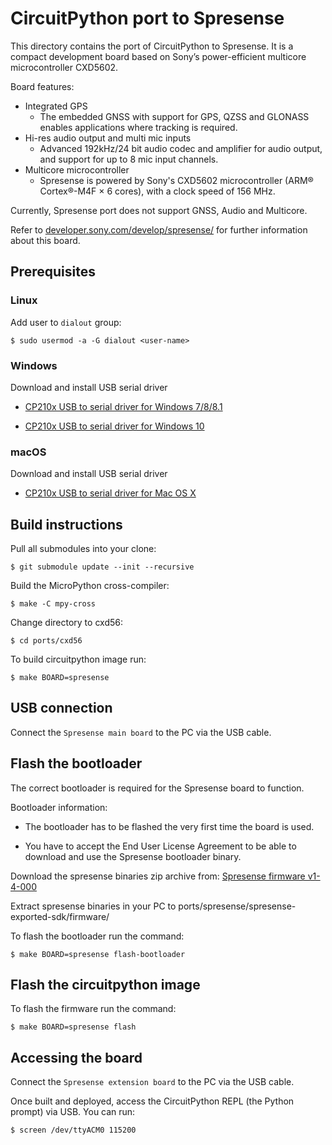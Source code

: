 # CircuitPython port to Spresense #

This directory contains the port of CircuitPython to Spresense. It is a compact
development board based on Sony’s power-efficient multicore microcontroller
CXD5602.

Board features:

* Integrated GPS
  * The embedded GNSS with support for GPS, QZSS and GLONASS enables applications
    where tracking is required.
* Hi-res audio output and multi mic inputs
  * Advanced 192kHz/24 bit audio codec and amplifier for audio output, and
    support for up to 8 mic input channels.
* Multicore microcontroller
  * Spresense is powered by Sony's CXD5602 microcontroller (ARM® Cortex®-M4F × 6
    cores), with a clock speed of 156 MHz.

Currently, Spresense port does not support GNSS, Audio and Multicore.

Refer to [developer.sony.com/develop/spresense/](https://developer.sony.com/develop/spresense/)
for further information about this board.

## Prerequisites ##

### Linux ###

Add user to `dialout` group:

    $ sudo usermod -a -G dialout <user-name>

### Windows ###

Download and install USB serial driver

* [CP210x USB to serial driver for Windows 7/8/8.1](https://www.silabs.com/documents/public/software/CP210x_Windows_Drivers.zip)

* [CP210x USB to serial driver for Windows 10](https://www.silabs.com/documents/public/software/CP210x_Universal_Windows_Driver.zip)

### macOS ###

Download and install USB serial driver

* [CP210x USB to serial driver for Mac OS X](https://www.silabs.com/documents/public/software/Mac_OSX_VCP_Driver.zip)

## Build instructions ##

Pull all submodules into your clone:

    $ git submodule update --init --recursive

Build the MicroPython cross-compiler:

    $ make -C mpy-cross

Change directory to cxd56:

    $ cd ports/cxd56

To build circuitpython image run:

    $ make BOARD=spresense

## USB connection ##

Connect the `Spresense main board` to the PC via the USB cable.

## Flash the bootloader ##

The correct bootloader is required for the Spresense board to function.

Bootloader information:

* The bootloader has to be flashed the very first time the board is used.

* You have to accept the End User License Agreement to be able to download and use the Spresense bootloader binary.

Download the spresense binaries zip archive from: [Spresense firmware v1-4-000](https://developer.sony.com/file/download/download-spresense-firmware-v1-4-000)

Extract spresense binaries in your PC to ports/spresense/spresense-exported-sdk/firmware/

To flash the bootloader run the command:

    $ make BOARD=spresense flash-bootloader

## Flash the circuitpython image ##

To flash the firmware run the command:

    $ make BOARD=spresense flash

## Accessing the board ##

Connect the `Spresense extension board` to the PC via the USB cable.

Once built and deployed, access the CircuitPython REPL (the Python prompt) via USB. You can run:

    $ screen /dev/ttyACM0 115200
